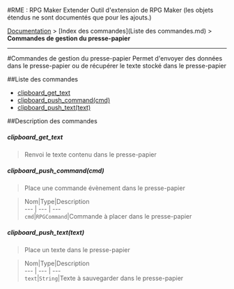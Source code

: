 #RME : RPG Maker Extender
Outil d'extension de RPG Maker (les objets étendus ne sont documentés que pour les ajouts.)

[Documentation](README.md) > [Index des commandes](Liste des commandes.md) > **Commandes de gestion du presse-papier**  
- - -  
#Commandes de gestion du presse-papier
Permet d'envoyer des données dans le presse-papier ou de récupérer le texte stocké dans le presse-papier

##Liste des commandes
*    [clipboard_get_text](#clipboard_get_text)
*    [clipboard_push_command(cmd)](#clipboard_push_commandcmd)
*    [clipboard_push_text(text)](#clipboard_push_texttext)


##Description des commandes
##### clipboard_get_text

> Renvoi le texte contenu dans le presse-papier

  
> 

##### clipboard_push_command(cmd)

> Place une commande évènement dans le presse-papier

  
> Nom|Type|Description  
--- | --- | ---  
`cmd`|`RPGCommand`|Commande à placer dans le presse-papier  


##### clipboard_push_text(text)

> Place un texte dans le presse-papier

  
> Nom|Type|Description  
--- | --- | ---  
`text`|`String`|Texte à sauvegarder dans le presse-papier  


